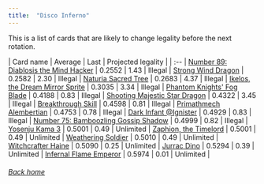 ```yaml
---
title:  "Disco Inferno"
---
```


This is a list of cards that are likely to change legality before the next rotation.

| Card name | Average | Last | Projected legality |
| :-- |
[Number 89: Diablosis the Mind Hacker](https://db.ygoprodeck.com/card/?search=Number%2089:%20Diablosis%20the%20Mind%20Hacker) | 0.2552 | 1.43 | Illegal |
[Strong Wind Dragon](https://db.ygoprodeck.com/card/?search=Strong%20Wind%20Dragon) | 0.2582 | 2.30 | Illegal |
[Naturia Sacred Tree](https://db.ygoprodeck.com/card/?search=Naturia%20Sacred%20Tree) | 0.2683 | 4.37 | Illegal |
[Ikelos, the Dream Mirror Sprite](https://db.ygoprodeck.com/card/?search=Ikelos,%20the%20Dream%20Mirror%20Sprite) | 0.3035 | 3.34 | Illegal |
[Phantom Knights' Fog Blade](https://db.ygoprodeck.com/card/?search=Phantom%20Knights'%20Fog%20Blade) | 0.4188 | 0.83 | Illegal |
[Shooting Majestic Star Dragon](https://db.ygoprodeck.com/card/?search=Shooting%20Majestic%20Star%20Dragon) | 0.4322 | 3.45 | Illegal |
[Breakthrough Skill](https://db.ygoprodeck.com/card/?search=Breakthrough%20Skill) | 0.4598 | 0.81 | Illegal |
[Primathmech Alembertian](https://db.ygoprodeck.com/card/?search=Primathmech%20Alembertian) | 0.4753 | 0.78 | Illegal |
[Dark Infant @Ignister](https://db.ygoprodeck.com/card/?search=Dark%20Infant%20@Ignister) | 0.4929 | 0.83 | Illegal |
[Number 75: Bamboozling Gossip Shadow](https://db.ygoprodeck.com/card/?search=Number%2075:%20Bamboozling%20Gossip%20Shadow) | 0.4999 | 0.82 | Illegal |
[Yosenju Kama 3](https://db.ygoprodeck.com/card/?search=Yosenju%20Kama%203) | 0.5001 | 0.49 | Unlimited |
[Zaphion, the Timelord](https://db.ygoprodeck.com/card/?search=Zaphion,%20the%20Timelord) | 0.5001 | 0.49 | Unlimited |
[Weathering Soldier](https://db.ygoprodeck.com/card/?search=Weathering%20Soldier) | 0.5010 | 0.49 | Unlimited |
[Witchcrafter Haine](https://db.ygoprodeck.com/card/?search=Witchcrafter%20Haine) | 0.5090 | 0.25 | Unlimited |
[Jurrac Dino](https://db.ygoprodeck.com/card/?search=Jurrac%20Dino) | 0.5294 | 0.39 | Unlimited |
[Infernal Flame Emperor](https://db.ygoprodeck.com/card/?search=Infernal%20Flame%20Emperor) | 0.5974 | 0.01 | Unlimited |

###### [Back home](index)